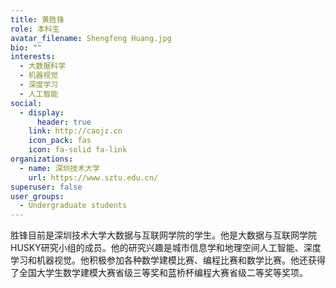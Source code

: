 ```yaml
---
title: 黄胜锋
role: 本科生
avatar_filename: Shengfeng Huang.jpg
bio: ""
interests:
  - 大数据科学
  - 机器视觉
  - 深度学习
  - 人工智能
social:
  - display:
      header: true
    link: http://caojz.cn
    icon_pack: fas
    icon: fa-solid fa-link
organizations:
  - name: 深圳技术大学
    url: https://www.sztu.edu.cn/
superuser: false
user_groups:
  - Undergraduate students
---
```

胜锋目前是深圳技术大学大数据与互联网学院的学生。他是大数据与互联网学院HUSKY研究小组的成员。他的研究兴趣是城市信息学和地理空间人工智能、深度学习和机器视觉。他积极参加各种数学建模比赛、编程比赛和数学比赛。他还获得了全国大学生数学建模大赛省级三等奖和蓝桥杯编程大赛省级二等奖等奖项。
